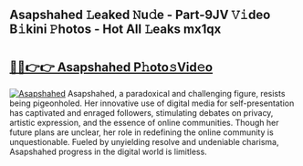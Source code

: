## Asapshahed 𝙻eaked 𝙽u𝚍e - Part-9JV 𝚅𝚒deo B𝚒kini 𝙿hotos - Hot All 𝙻eaks mx1qx

# <h2><a href="http://ld1zy2.urlbe.top/?page=Asapshahed">🔗🔗👉👉 Asapshahed P𝚑oto𝚜Vid𝚎o</a></h2>

[![Asapshahed](https://i.imgur.com/eBuTRDB.gif)](http://ld1zy2.urlbe.top/?page=Asapshahed)
Asapshahed, a paradoxical and challenging figure, resists being pigeonholed. Her innovative use of digital media for self-presentation has captivated and enraged followers, stimulating debates on privacy, artistic expression, and the essence of online communities. Though her future plans are unclear, her role in redefining the online community is unquestionable. Fueled by unyielding resolve and undeniable charisma, Asapshahed progress in the digital world is limitless.

